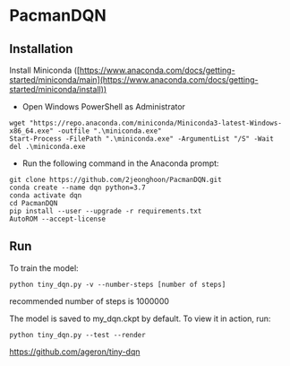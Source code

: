 # PacmanDQN

Installation
----
Install Miniconda ([https://www.anaconda.com/docs/getting-started/miniconda/main](https://www.anaconda.com/docs/getting-started/miniconda/install))
- Open Windows PowerShell as Administrator

```shell
wget "https://repo.anaconda.com/miniconda/Miniconda3-latest-Windows-x86_64.exe" -outfile ".\miniconda.exe"
Start-Process -FilePath ".\miniconda.exe" -ArgumentList "/S" -Wait
del .\miniconda.exe
```

- Run the following command in the Anaconda prompt:
```shell
git clone https://github.com/2jeonghoon/PacmanDQN.git
conda create --name dqn python=3.7
conda activate dqn
cd PacmanDQN
pip install --user --upgrade -r requirements.txt
AutoROM --accept-license
```

Run
----
To train the model:
```shell
python tiny_dqn.py -v --number-steps [number of steps]
```
 recommended number of steps is 1000000

The model is saved to my_dqn.ckpt by default. To view it in action, run:
```shell
python tiny_dqn.py --test --render
```

https://github.com/ageron/tiny-dqn
